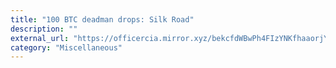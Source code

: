 ```yaml
---
title: "100 BTC deadman drops: Silk Road"
description: ""
external_url: "https://officercia.mirror.xyz/bekcfdWBwPh4FIzYNKfhaaorjYB90JbNRUb2oiSjiJI"
category: "Miscellaneous"
---
```


